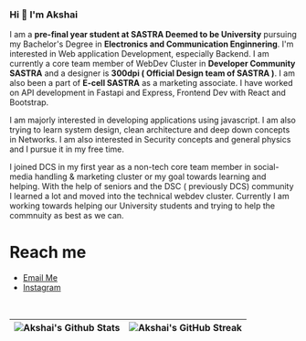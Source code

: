 ### Hi 👋 I'm Akshai

I am a **pre-final year student at SASTRA Deemed to be University** pursuing my Bachelor's Degree in **Electronics and Communication Enginnering**. I'm interested in Web application Development, especially Backend. I am currently a core team member of WebDev Cluster in **Developer Community SASTRA** and a designer is **300dpi ( Official Design team of SASTRA )**. I am also been a part of **E-cell SASTRA** as a marketing associate. I have worked on API development in Fastapi and Express, Frontend Dev with React and Bootstrap. 

I am majorly interested in developing applications using javascript. I am also trying to learn system design, clean architecture and deep down concepts in Networks. I am also interested in Security concepts and general physics and I pursue it in my free time.

I joined DCS in my first year as a non-tech core team member in social-media handling & marketing cluster or my goal towards learning and helping. With the help of seniors and the DSC ( previously DCS) community I learned a lot and moved into the technical webdev cluster. Currently I am working towards helping our University students and trying to help the commnuity as best as we can.


# Reach me

  - [Email Me](mailto:akshaiakshai35@gmail.com)
  - [Instagram](https://www.instagram.com/akshai.js/)

<br>

| ![Akshai's Github Stats](https://github-readme-stats.vercel.app/api?username=Akshai-2909&show_icons=true_color=fff&theme=algolia) | ![Akshai's GitHub Streak](https://github-readme-streak-stats.herokuapp.com/?user=Akshai-2909&theme=algolia) |
| -------------------------------------------------------------------------------------------------------------------------------------- | -------------------------------------------------------------------------------------------------------------- |




